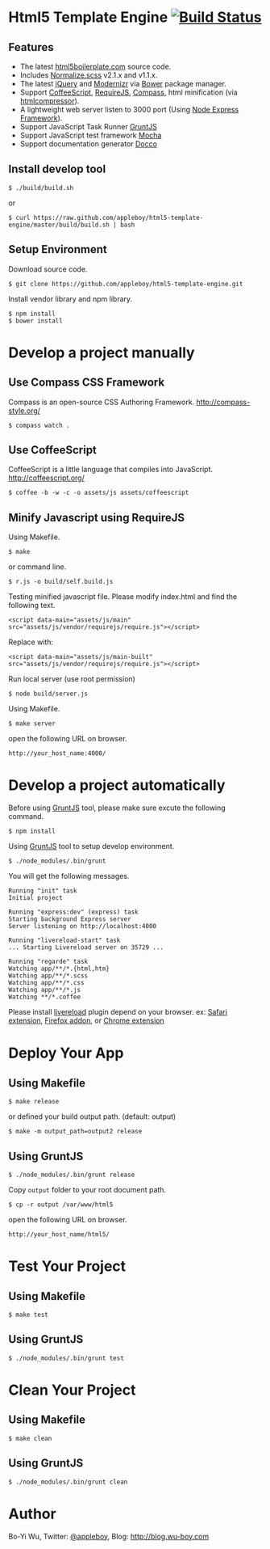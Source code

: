 Html5 Template Engine [![Build Status](https://travis-ci.org/appleboy/html5-template-engine.png)](http://travis-ci.org/appleboy/html5-template-engine)
======================

Features
-------------

* The latest [html5boilerplate.com](http://html5boilerplate.com/) source code.
* Includes [Normalize.scss](https://github.com/appleboy/normalize.scss) v2.1.x and v1.1.x.
* The latest [jQuery](http://jquery.com/) and [Modernizr](http://modernizr.com/) via [Bower](http://bower.io/) package manager.
* Support [CoffeeScript](http://coffeescript.org/), [RequireJS](http://requirejs.org/), [Compass](http://compass-style.org/), html minification (via [htmlcompressor](http://code.google.com/p/htmlcompressor/)).
* A lightweight web server listen to 3000 port (Using [Node Express Framework](http://expressjs.com/)).
* Support JavaScript Task Runner [GruntJS](http://gruntjs.com/)
* Support JavaScript test framework [Mocha](http://visionmedia.github.io/mocha/)
* Support documentation generator [Docco](http://jashkenas.github.io/docco/)

Install develop tool
-------------

    $ ./build/build.sh

or

    $ curl https://raw.github.com/appleboy/html5-template-engine/master/build/build.sh | bash

Setup Environment
-------------

Download source code.

    $ git clone https://github.com/appleboy/html5-template-engine.git

Install vendor library and npm library.

    $ npm install
    $ bower install

Develop a project manually
======================

Use Compass CSS Framework
-------------

Compass is an open-source CSS Authoring Framework. http://compass-style.org/

    $ compass watch .

Use CoffeeScript
-------------

CoffeeScript is a little language that compiles into JavaScript. http://coffeescript.org/

    $ coffee -b -w -c -o assets/js assets/coffeescript

Minify Javascript using RequireJS
-------------

Using Makefile.

    $ make

or command line.

    $ r.js -o build/self.build.js

Testing minified javascript file. Please modify index.html and find the following text.

```
<script data-main="assets/js/main" src="assets/js/vendor/requirejs/require.js"></script>
```

Replace with:

```
<script data-main="assets/js/main-built" src="assets/js/vendor/requirejs/require.js"></script>
```

Run local server (use root permission)

    $ node build/server.js

Using Makefile.

    $ make server

open the following URL on browser.

```
http://your_host_name:4000/
```

Develop a project automatically
======================

Before using [GruntJS](http://gruntjs.com/) tool, please make sure excute the following command.

    $ npm install

Using [GruntJS](http://gruntjs.com/) tool to setup develop environment.

    $ ./node_modules/.bin/grunt

You will get the following messages.

```
Running "init" task
Initial project

Running "express:dev" (express) task
Starting background Express server
Server listening on http://localhost:4000

Running "livereload-start" task
... Starting Livereload server on 35729 ...

Running "regarde" task
Watching app/**/*.{html,htm}
Watching app/**/*.scss
Watching app/**/*.css
Watching app/**/*.js
Watching **/*.coffee
```
Please install [livereload](http://livereload.com/) plugin depend on your browser. ex: [Safari extension](http://download.livereload.com/2.0.9/LiveReload-2.0.9.safariextz), [Firefox addon](http://download.livereload.com/2.0.8/LiveReload-2.0.8.xpi), or [Chrome extension](https://chrome.google.com/webstore/detail/livereload/jnihajbhpnppcggbcgedagnkighmdlei)

Deploy Your App
======================

Using Makefile
-------------

    $ make release

or defined your build output path. (default: output)

    $ make -m output_path=output2 release

Using GruntJS
-------------

    $ ./node_modules/.bin/grunt release

Copy ``output`` folder to your root document path.

    $ cp -r output /var/www/html5

open the following URL on browser.

```
http://your_host_name/html5/
```

Test Your Project
======================

Using Makefile
-------------

    $ make test

Using GruntJS
-------------

    $ ./node_modules/.bin/grunt test

Clean Your Project
======================

Using Makefile
-------------

    $ make clean

Using GruntJS
-------------

    $ ./node_modules/.bin/grunt clean

Author
======================

Bo-Yi Wu, Twitter: [@appleboy](http://twitter.com/appleboy "Twitter"), Blog: http://blog.wu-boy.com
